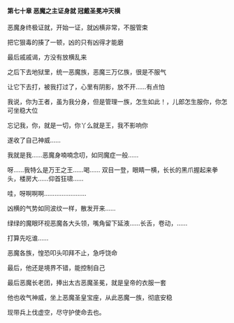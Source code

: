 #### 第七十章 恶魔之主证身就 冠戴圣冕冲天横


恶魔身终极证就，开始一证，就凶横非常，不服管束

把它狠毒的揍了一顿，凶的只有凶得才能磨


最后戚戚谒，方没有放横乱来

之后下去地狱里，统一恶魔族，恶魔三万亿族，很是不服气

让它下去打，被我打过了，心里有阴影，放不开……有点怕

我说，你为王者，虽为我分身，但是管理一族，怎生如此！，儿郎怎生服你，你怎可坐稳大位


忘记我，你，就是一切，你丫么就是王，我不影响你

遂收了自己神威……

我就是我……恶魔身喃喃念叨，如同魔症一般……


呀……我特么是万王之王……喝……
双目一登，眼睛一横，长长的黑爪握起来拳头，楼房大……仰首狂啸……

哇，呀啊啊啊……………………

凶横的气势如同波纹一样，散发开来……

绿绿的魔眼环视恶魔各大头领，嘴角留下延液……长舌，卷动，……

打算先吃谁……

恶魔各族，惶恐叩头叩拜不止，急呼饶命

最后，他还是境界不错，能控制自己

最后恶魔长老团，捧出太古恶魔圣冕，就是皇帝的衣服一套


他也收气神威，坐上恶魔圣皇宝座，从此恶魔一族，彻底安稳

现带兵上伐虚空，尽守护使命去也。




